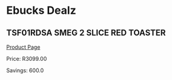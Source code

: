 
# Ebucks Dealz
## TSF01RDSA SMEG 2 SLICE RED TOASTER
[Product Page](https://www.ebucks.com/web/shop/productSelected.do?prodId=1197894171&catId=1196428103)

Price: R3099.00

Savings: 600.0


	